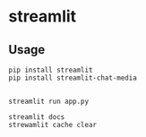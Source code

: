 # streamlit


## Usage

```
pip install streamlit
pip install streamlit-chat-media


streamlit run app.py

streamlit docs
strewamlit cache clear


```
